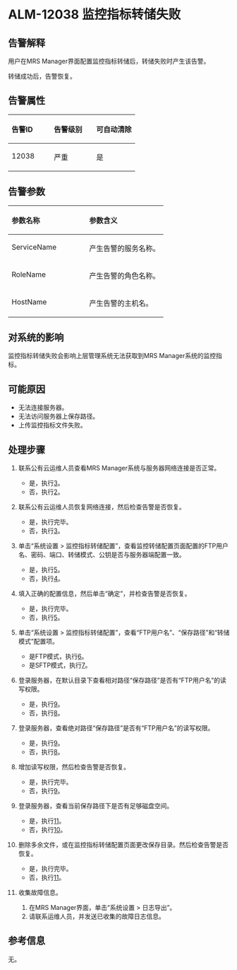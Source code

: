 # ALM-12038 监控指标转储失败<a name="ZH-CN_TOPIC_0093195040"></a>

## 告警解释<a name="zh-cn_topic_0035546888_section1610753917104"></a>

用户在MRS Manager界面配置监控指标转储后，转储失败时产生该告警。

转储成功后，告警恢复。

## 告警属性<a name="zh-cn_topic_0035546888_section45831805171015"></a>

<a name="zh-cn_topic_0035546888_table75288017947"></a>
<table><thead align="left"><tr id="zh-cn_topic_0035546888_row859440417947"><th class="cellrowborder" valign="top" width="33.33333333333333%" id="mcps1.1.4.1.1"><p id="zh-cn_topic_0035546888_p2505811317947"><a name="zh-cn_topic_0035546888_p2505811317947"></a><a name="zh-cn_topic_0035546888_p2505811317947"></a><strong id="zh-cn_topic_0035546888_b2419642717947"><a name="zh-cn_topic_0035546888_b2419642717947"></a><a name="zh-cn_topic_0035546888_b2419642717947"></a>告警ID</strong></p>
</th>
<th class="cellrowborder" valign="top" width="33.33333333333333%" id="mcps1.1.4.1.2"><p id="zh-cn_topic_0035546888_p1375356417947"><a name="zh-cn_topic_0035546888_p1375356417947"></a><a name="zh-cn_topic_0035546888_p1375356417947"></a><strong id="zh-cn_topic_0035546888_b5667321217947"><a name="zh-cn_topic_0035546888_b5667321217947"></a><a name="zh-cn_topic_0035546888_b5667321217947"></a>告警级别</strong></p>
</th>
<th class="cellrowborder" valign="top" width="33.33333333333333%" id="mcps1.1.4.1.3"><p id="zh-cn_topic_0035546888_p2712746617947"><a name="zh-cn_topic_0035546888_p2712746617947"></a><a name="zh-cn_topic_0035546888_p2712746617947"></a><strong id="zh-cn_topic_0035546888_b4282061017947"><a name="zh-cn_topic_0035546888_b4282061017947"></a><a name="zh-cn_topic_0035546888_b4282061017947"></a>可自动清除</strong></p>
</th>
</tr>
</thead>
<tbody><tr id="zh-cn_topic_0035546888_row4984117717947"><td class="cellrowborder" valign="top" width="33.33333333333333%" headers="mcps1.1.4.1.1 "><p id="zh-cn_topic_0035546888_p1060356917947"><a name="zh-cn_topic_0035546888_p1060356917947"></a><a name="zh-cn_topic_0035546888_p1060356917947"></a>12038</p>
</td>
<td class="cellrowborder" valign="top" width="33.33333333333333%" headers="mcps1.1.4.1.2 "><p id="zh-cn_topic_0035546888_p5358274517947"><a name="zh-cn_topic_0035546888_p5358274517947"></a><a name="zh-cn_topic_0035546888_p5358274517947"></a>严重</p>
</td>
<td class="cellrowborder" valign="top" width="33.33333333333333%" headers="mcps1.1.4.1.3 "><p id="zh-cn_topic_0035546888_p4523506517947"><a name="zh-cn_topic_0035546888_p4523506517947"></a><a name="zh-cn_topic_0035546888_p4523506517947"></a>是</p>
</td>
</tr>
</tbody>
</table>

## 告警参数<a name="zh-cn_topic_0035546888_section34160014171025"></a>

<a name="zh-cn_topic_0035546888_table2591060617947"></a>
<table><thead align="left"><tr id="zh-cn_topic_0035546888_row4753108817947"><th class="cellrowborder" valign="top" width="50%" id="mcps1.1.3.1.1"><p id="zh-cn_topic_0035546888_p2481289917947"><a name="zh-cn_topic_0035546888_p2481289917947"></a><a name="zh-cn_topic_0035546888_p2481289917947"></a><strong id="zh-cn_topic_0035546888_b2198950017947"><a name="zh-cn_topic_0035546888_b2198950017947"></a><a name="zh-cn_topic_0035546888_b2198950017947"></a>参数名称</strong></p>
</th>
<th class="cellrowborder" valign="top" width="50%" id="mcps1.1.3.1.2"><p id="zh-cn_topic_0035546888_p3631905817947"><a name="zh-cn_topic_0035546888_p3631905817947"></a><a name="zh-cn_topic_0035546888_p3631905817947"></a><strong id="zh-cn_topic_0035546888_b5843607417947"><a name="zh-cn_topic_0035546888_b5843607417947"></a><a name="zh-cn_topic_0035546888_b5843607417947"></a>参数含义</strong></p>
</th>
</tr>
</thead>
<tbody><tr id="zh-cn_topic_0035546888_row5616262217947"><td class="cellrowborder" valign="top" width="50%" headers="mcps1.1.3.1.1 "><p id="zh-cn_topic_0035546888_p5287850117947"><a name="zh-cn_topic_0035546888_p5287850117947"></a><a name="zh-cn_topic_0035546888_p5287850117947"></a>ServiceName</p>
</td>
<td class="cellrowborder" valign="top" width="50%" headers="mcps1.1.3.1.2 "><p id="zh-cn_topic_0035546888_p5530020917947"><a name="zh-cn_topic_0035546888_p5530020917947"></a><a name="zh-cn_topic_0035546888_p5530020917947"></a>产生告警的服务名称。</p>
</td>
</tr>
<tr id="zh-cn_topic_0035546888_row2793984117947"><td class="cellrowborder" valign="top" width="50%" headers="mcps1.1.3.1.1 "><p id="zh-cn_topic_0035546888_p4853462317947"><a name="zh-cn_topic_0035546888_p4853462317947"></a><a name="zh-cn_topic_0035546888_p4853462317947"></a>RoleName</p>
</td>
<td class="cellrowborder" valign="top" width="50%" headers="mcps1.1.3.1.2 "><p id="zh-cn_topic_0035546888_p3899035717947"><a name="zh-cn_topic_0035546888_p3899035717947"></a><a name="zh-cn_topic_0035546888_p3899035717947"></a>产生告警的角色名称。</p>
</td>
</tr>
<tr id="zh-cn_topic_0035546888_row1536889717947"><td class="cellrowborder" valign="top" width="50%" headers="mcps1.1.3.1.1 "><p id="zh-cn_topic_0035546888_p3692113517947"><a name="zh-cn_topic_0035546888_p3692113517947"></a><a name="zh-cn_topic_0035546888_p3692113517947"></a>HostName</p>
</td>
<td class="cellrowborder" valign="top" width="50%" headers="mcps1.1.3.1.2 "><p id="zh-cn_topic_0035546888_p3782196217947"><a name="zh-cn_topic_0035546888_p3782196217947"></a><a name="zh-cn_topic_0035546888_p3782196217947"></a>产生告警的主机名。</p>
</td>
</tr>
</tbody>
</table>

## 对系统的影响<a name="zh-cn_topic_0035546888_section21969051171033"></a>

监控指标转储失败会影响上层管理系统无法获取到MRS Manager系统的监控指标。

## 可能原因<a name="zh-cn_topic_0035546888_section43542384171038"></a>

-   无法连接服务器。
-   无法访问服务器上保存路径。
-   上传监控指标文件失败。

## 处理步骤<a name="zh-cn_topic_0035546888_section35154584171043"></a>

1.  联系公有云运维人员查看MRS Manager系统与服务器网络连接是否正常。
    -   是，执行[3](#zh-cn_topic_0035546888_li17073310143018)。
    -   否，执行[2](#zh-cn_topic_0035546888_li51875580143018)。

2.  <a name="zh-cn_topic_0035546888_li51875580143018"></a>联系公有云运维人员恢复网络连接，然后检查告警是否恢复。
    -   是，执行完毕。
    -   否，执行[3](#zh-cn_topic_0035546888_li17073310143018)。

3.  <a name="zh-cn_topic_0035546888_li17073310143018"></a>单击“系统设置 \> 监控指标转储配置”，查看监控转储配置页面配置的FTP用户名、密码、端口、转储模式、公钥是否与服务器端配置一致。
    -   是，执行[5](#zh-cn_topic_0035546888_li33278826143018)。
    -   否，执行[4](#zh-cn_topic_0035546888_li52527297143018)。

4.  <a name="zh-cn_topic_0035546888_li52527297143018"></a>填入正确的配置信息，然后单击“确定”，并检查告警是否恢复。
    -   是，执行完毕。
    -   否，执行[5](#zh-cn_topic_0035546888_li33278826143018)。

5.  <a name="zh-cn_topic_0035546888_li33278826143018"></a>单击“系统设置 \> 监控指标转储配置”，查看“FTP用户名”、“保存路径”和“转储模式”配置项。
    -   是FTP模式，执行[6](#zh-cn_topic_0035546888_li8535940143050)。
    -   是SFTP模式，执行[7](#zh-cn_topic_0035546888_li35514800143050)。

6.  <a name="zh-cn_topic_0035546888_li8535940143050"></a>登录服务器，在默认目录下查看相对路径“保存路径”是否有“FTP用户名”的读写权限。
    -   是，执行[9](#zh-cn_topic_0035546888_li49122127143428)。
    -   否，执行[8](#zh-cn_topic_0035546888_li28538792143050)。

7.  <a name="zh-cn_topic_0035546888_li35514800143050"></a>登录服务器，查看绝对路径“保存路径”是否有“FTP用户名”的读写权限。
    -   是，执行[9](#zh-cn_topic_0035546888_li49122127143428)。
    -   否，执行[8](#zh-cn_topic_0035546888_li28538792143050)。

8.  <a name="zh-cn_topic_0035546888_li28538792143050"></a>增加读写权限，然后检查告警是否恢复。
    -   是，执行完毕。
    -   否，执行[9](#zh-cn_topic_0035546888_li49122127143428)。

9.  <a name="zh-cn_topic_0035546888_li49122127143428"></a>登录服务器，查看当前保存路径下是否有足够磁盘空间。
    -   是，执行[11](#zh-cn_topic_0035546888_li46055690143549)。
    -   否，执行[10](#zh-cn_topic_0035546888_li18335278143435)。

10. <a name="zh-cn_topic_0035546888_li18335278143435"></a>删除多余文件，或在监控指标转储配置页面更改保存目录。然后检查告警是否恢复。
    -   是，执行完毕。
    -   否，执行[11](#zh-cn_topic_0035546888_li46055690143549)。

11. <a name="zh-cn_topic_0035546888_li46055690143549"></a>收集故障信息。
    1.  在MRS Manager界面，单击“系统设置 \> 日志导出”。
    2.  请联系运维人员，并发送已收集的故障日志信息。


## 参考信息<a name="zh-cn_topic_0035546888_section5597720165321"></a>

无。

